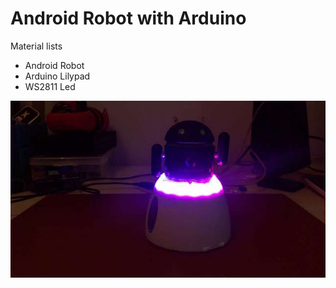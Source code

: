 Android Robot with Arduino
===

Material lists

- Android Robot
- Arduino Lilypad
- WS2811 Led

![demo.jpg](demo.jpg)
